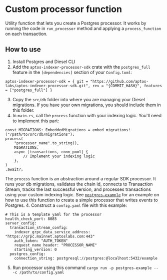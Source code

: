 # Custom processor function 

Utility function that lets you create a Postgres processor. It works by running the code in `run_processor` method and applying a `process_function` on each transaction. 

## How to use
1. Install Postgres and Diesel CLI
2. Add the `aptos-indexer-processor-sdk` crate with the `postgres_full` feature in the `[dependencies]` section of your `Config.toml`:
```
aptos-indexer-processor-sdk = { git = "https://github.com/aptos-labs/aptos-indexer-processor-sdk.git", rev = "{COMMIT_HASH}", features = ["postgres_full"] }
```
3. Copy the `src/db` folder into where you are managing your Diesel migrations. If you have your own migrations, you should include them in this folder. 
4. In `main.rs`, call the `process` function with your indexing logic. You'll need to implement this part:
```
const MIGRATIONS: EmbeddedMigrations = embed_migrations!("/path/to/src/db/migrations");
process(
    "processor_name".to_string(),
    MIGRATIONS, 
    async |transactions, conn_pool| {
        // Implement your indexing logic
    },
)
.await?;
```
The `process` function is an abstraction around a regular SDK processor. It runs your db migrations, validates the chain id, connects to Transaction Stream, tracks the last successful version, and processes transactions using your custom indexing logic. 
See [`postgres-example`](https://github.com/aptos-labs/aptos-indexer-processor-sdk/tree/main/examples/postgres-example) for an example on how to use this function to create a simple processor that writes events to Postgres. 
4. Construct a `config.yaml` file with this example:
```
# This is a template yaml for the processor
health_check_port: 8085
server_config:
  transaction_stream_config:
    indexer_grpc_data_service_address: "https://grpc.mainnet.aptoslabs.com:443"
    auth_token: "AUTH_TOKEN"
    request_name_header: "PROCESSOR_NAME"
    starting_version: 0
  postgres_config:
    connection_string: postgresql://postgres:@localhost:5432/example
```
5. Run processor using this command `cargo run -p postgres-example -- -c /path/to/config.yaml`